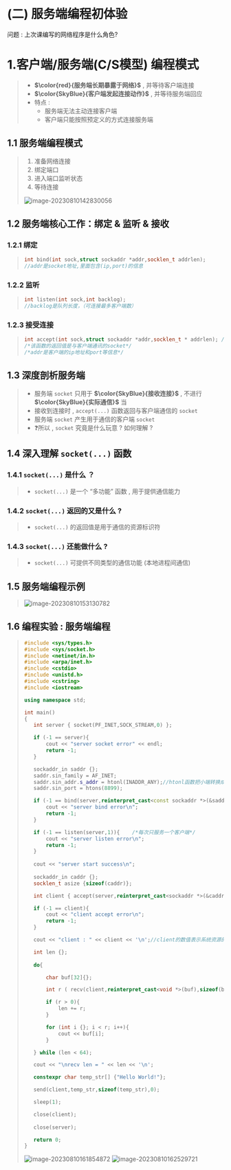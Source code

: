 # (二) 服务端编程初体验

问题 : 上次课编写的网络程序是什么角色?

# 1.客户端/服务端(C/S模型) 编程模式

>- **$\color{red}{服务端长期暴露于网络}$** , 并等待客户端连接
>- **$\color{SkyBlue}{客户端发起连接动作}$** , 并等待服务端回应
>- 特点 : 
>   - 服务端无法主动连接客户端
>   - 客户端只能按照预定义的方式连接服务端

## 1.1 服务端编程模式

>1. 准备网络连接
>2. 绑定端口
>3. 进入端口监听状态
>4. 等待连接
>
><img src="./assets/image-20230810142830056.png" alt="image-20230810142830056" />

## 1.2 服务端核心工作：绑定 & 监听 & 接收

### 1.2.1 绑定

>```c++
>int bind(int sock,struct sockaddr *addr,socklen_t addrlen);
>//addr是socket地址,里面包含(ip,port)的信息
>```

### 1.2.2 监听

> ```c++
> int listen(int sock,int backlog);
> //backlog是队列长度，（可连接最多客户端数）
> ```

### 1.2.3 接受连接

> ```c++
> int accept(int sock,struct sockaddr *addr,socklen_t * addrlen); //此函数是阻塞式
> /*该函数的返回值是与客户端通讯的socket*/
> /*addr是客户端的ip地址和port等信息*/
> ```

## 1.3 深度剖析服务端

>- 服务端 `socket` 只用于 **$\color{SkyBlue}{接收连接}$** , 不进行 **$\color{SkyBlue}{实际通信}$** 当
>- 接收到连接时 , `accept(...)` 函数返回与客户端通信的 `socket`
>- 服务端 `socket` 产生用于通信的客户端 `socket`
>- ❓所以 , `socket` 究竟是什么玩意 ? 如何理解 ?

## 1.4 深入理解 `socket(...)` 函数

### 1.4.1 `socket(...)` 是什么 ？

> - `socket(...)` 是一个 “多功能” 函数 , 用于提供通信能力

### 1.4.2 `socket(...)` 返回的又是什么 ?

>- `socket(...)` 的返回值是用于通信的资源标识符

### 1.4.3 `socket(...)` 还能做什么 ?

> - `socket(...)` 可提供不同类型的通信功能 (本地进程间通信)

## 1.5 服务端编程示例

><img src="./assets/image-20230810153130782.png" alt="image-20230810153130782" />

## 1.6 编程实验 : 服务端编程

>```c++
>#include <sys/types.h>
>#include <sys/socket.h>
>#include <netinet/in.h>
>#include <arpa/inet.h>
>#include <cstdio>
>#include <unistd.h>
>#include <cstring>
>#include <iostream>
>
>using namespace std;
>
>int main() 
>{
>    int server { socket(PF_INET,SOCK_STREAM,0) };
>
>    if (-1 == server){
>        cout << "server socket error" << endl;
>        return -1;
>    }
>
>    sockaddr_in saddr {};
>    saddr.sin_family = AF_INET;
>    saddr.sin_addr.s_addr = htonl(INADDR_ANY);//htonl函数把小端转换成大端（网络字节序采用大端）
>    saddr.sin_port = htons(8899);
>
>    if (-1 == bind(server,reinterpret_cast<const sockaddr *>(&saddr),sizeof(saddr))){
>        cout << "server bind error\n";
>        return -1;
>    }
>
>    if (-1 == listen(server,1)){    /*每次只服务一个客户端*/
>        cout << "server listen error\n";
>        return -1;
>    }
>    
>    cout << "server start success\n";
>    
>    sockaddr_in caddr {};
>    socklen_t asize {sizeof(caddr)};
>
>    int client { accept(server,reinterpret_cast<sockaddr *>(&caddr),&asize) };
>
>    if (-1 == client){
>        cout << "client accept error\n";
>        return -1;
>    }
>
>    cout << "client : " << client << '\n';//client的数值表示系统资源的id
>
>    int len {};
>    
>    do{
>
>        char buf[32]{};
>
>        int r ( recv(client,reinterpret_cast<void *>(buf),sizeof(buf)/sizeof(*buf),0) );
>
>        if (r > 0){
>            len += r;
>        }
>
>        for (int i {}; i < r; i++){
>            cout << buf[i];
>        }
>
>    } while (len < 64);
>
>    cout << "\nrecv len = " << len << '\n';
>
>    constexpr char temp_str[] {"Hello World!"};
>
>    send(client,temp_str,sizeof(temp_str),0);
>
>    sleep(1);
>
>    close(client);
>    
>    close(server);
>
>    return 0;
>}
>
>
>```
>
><img src="./assets/image-20230810161854872.png" alt="image-20230810161854872" />
>
><img src="./assets/image-20230810162529721.png" alt="image-20230810162529721" />
